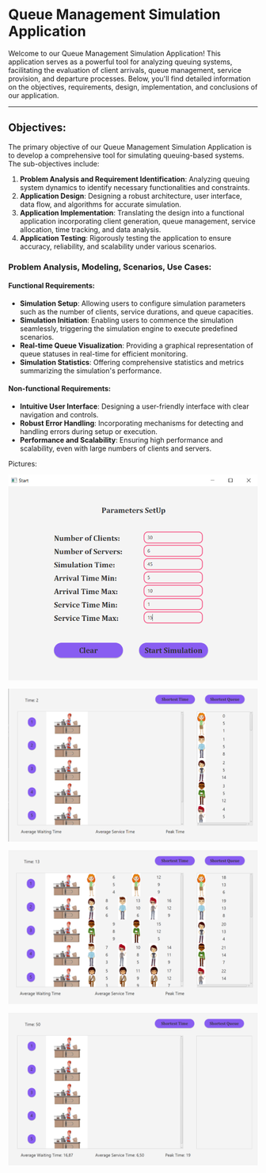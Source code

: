 # Queue Management Simulation Application

Welcome to our Queue Management Simulation Application! This application serves as a powerful tool for analyzing queuing systems, facilitating the evaluation of client arrivals, queue management, service provision, and departure processes. Below, you'll find detailed information on the objectives, requirements, design, implementation, and conclusions of our application.

---

## Objectives:

The primary objective of our Queue Management Simulation Application is to develop a comprehensive tool for simulating queuing-based systems. The sub-objectives include:

1. **Problem Analysis and Requirement Identification**: Analyzing queuing system dynamics to identify necessary functionalities and constraints.
2. **Application Design**: Designing a robust architecture, user interface, data flow, and algorithms for accurate simulation.
3. **Application Implementation**: Translating the design into a functional application incorporating client generation, queue management, service allocation, time tracking, and data analysis.
4. **Application Testing**: Rigorously testing the application to ensure accuracy, reliability, and scalability under various scenarios.

### Problem Analysis, Modeling, Scenarios, Use Cases:

#### Functional Requirements:

- **Simulation Setup**: Allowing users to configure simulation parameters such as the number of clients, service durations, and queue capacities.
- **Simulation Initiation**: Enabling users to commence the simulation seamlessly, triggering the simulation engine to execute predefined scenarios.
- **Real-time Queue Visualization**: Providing a graphical representation of queue statuses in real-time for efficient monitoring.
- **Simulation Statistics**: Offering comprehensive statistics and metrics summarizing the simulation's performance.

#### Non-functional Requirements:

- **Intuitive User Interface**: Designing a user-friendly interface with clear navigation and controls.
- **Robust Error Handling**: Incorporating mechanisms for detecting and handling errors during setup or execution.
- **Performance and Scalability**: Ensuring high performance and scalability, even with large numbers of clients and servers.


Pictures:

![](images/1.png)

![](images/2.png)

![](images/3.png)

![](images/4.png)